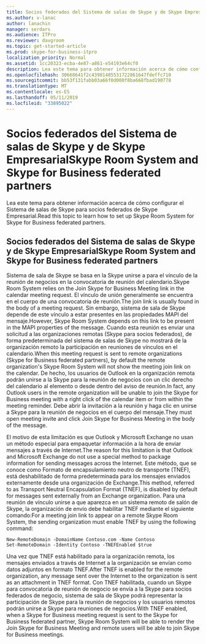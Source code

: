```yaml
---
title: Socios federados del Sistema de salas de Skype y de Skype Empresarial
ms.author: v-lanac
author: lanachin
manager: serdars
ms.audience: ITPro
ms.reviewer: davgroom
ms.topic: get-started-article
ms.prod: skype-for-business-itpro
localization_priority: Normal
ms.assetid: 1cc20323-ecba-4e87-a861-e54193e64cf0
description: Lea este tema para obtener información acerca de cómo configurar el Sistema de salas de Skype para socios federados de Skype Empresarial.
ms.openlocfilehash: 30668641f2c43981485531722861647fdeffc710
ms.sourcegitcommit: bb53f131fabb03a66f0d000f8ba668fbad190778
ms.translationtype: MT
ms.contentlocale: es-ES
ms.lasthandoff: 05/11/2019
ms.locfileid: "33895022"
---
```

# <a name="skype-room-system-and-skype-for-business-federated-partners"></a><span data-ttu-id="dfb21-103">Socios federados del Sistema de salas de Skype y de Skype Empresarial</span><span class="sxs-lookup"><span data-stu-id="dfb21-103">Skype Room System and Skype for Business federated partners</span></span>
 
<span data-ttu-id="dfb21-104">Lea este tema para obtener información acerca de cómo configurar el Sistema de salas de Skype para socios federados de Skype Empresarial.</span><span class="sxs-lookup"><span data-stu-id="dfb21-104">Read this topic to learn how to set up Skype Room System for Skype for Business federated partners.</span></span>
  
## <a name="skype-room-system-and-skype-for-business-federated-partners"></a><span data-ttu-id="dfb21-105">Socios federados del Sistema de salas de Skype y de Skype Empresarial</span><span class="sxs-lookup"><span data-stu-id="dfb21-105">Skype Room System and Skype for Business federated partners</span></span>

<span data-ttu-id="dfb21-106">Sistema de sala de Skype se basa en la Skype unirse a para el vínculo de la reunión de negocios en la convocatoria de reunión del calendario.</span><span class="sxs-lookup"><span data-stu-id="dfb21-106">Skype Room System relies on the Join Skype for Business Meeting link in the calendar meeting request.</span></span> <span data-ttu-id="dfb21-107">El vínculo de unión generalmente se encuentra en el cuerpo de una convocatoria de reunión.</span><span class="sxs-lookup"><span data-stu-id="dfb21-107">The join link is usually found in the body of a meeting request.</span></span> <span data-ttu-id="dfb21-108">Sin embargo, sistema de sala de Skype depende de este vínculo a estar presentes en las propiedades MAPI del mensaje.</span><span class="sxs-lookup"><span data-stu-id="dfb21-108">However, Skype Room System depends on this link to be present in the MAPI properties of the message.</span></span> <span data-ttu-id="dfb21-109">Cuando esta reunión es enviar una solicitud a las organizaciones remotas (Skype para socios federados), de forma predeterminada del sistema de salas de Skype no mostrará de la organización remoto la participación en reuniones de vínculos en el calendario.</span><span class="sxs-lookup"><span data-stu-id="dfb21-109">When this meeting request is sent to remote organizations (Skype for Business federated partners), by default the remote organization's Skype Room System will not show the meeting join link on the calendar.</span></span> <span data-ttu-id="dfb21-110">De hecho, los usuarios de Outlook en la organización remota podrán unirse a la Skype para la reunión de negocios con un clic derecho del calendario al elemento o desde dentro del aviso de reunión.</span><span class="sxs-lookup"><span data-stu-id="dfb21-110">In fact, any Outlook users in the remote organization will be unable to join the Skype for Business meeting with a right click of the calendar item or from within the meeting reminder.</span></span> <span data-ttu-id="dfb21-111">Debe abrir la invitación a la reunión y haga clic en unirse a Skype para la reunión de negocios en el cuerpo del mensaje.</span><span class="sxs-lookup"><span data-stu-id="dfb21-111">They must open meeting invite and click Join Skype for Business Meeting in the body of the message.</span></span> 
  
<span data-ttu-id="dfb21-112">El motivo de esta limitación es que Outlook y Microsoft Exchange no usan un método especial para empaquetar información a la hora de enviar mensajes a través de Internet.</span><span class="sxs-lookup"><span data-stu-id="dfb21-112">The reason for this limitation is that Outlook and Microsoft Exchange do not use a special method to package information for sending messages across the Internet.</span></span> <span data-ttu-id="dfb21-113">Este método, que se conoce como Formato de encapsulamiento neutro de transporte (TNEF), está deshabilitado de forma predeterminada para los mensajes enviados externamente desde una organización de Exchange.</span><span class="sxs-lookup"><span data-stu-id="dfb21-113">This method, referred to as Transport Neutral Encapsulation Format (TNEF), is disabled by default for messages sent externally from an Exchange organization.</span></span> <span data-ttu-id="dfb21-114">Para una reunión de vínculo unirse a que aparezca en un sistema remoto de salón de Skype, la organización de envío debe habilitar TNEF mediante el siguiente comando:</span><span class="sxs-lookup"><span data-stu-id="dfb21-114">For a meeting join link to appear on a remote Skype Room System, the sending organization must enable TNEF by using the following command:</span></span>
  
```
New-RemoteDomain -DomainName Contoso.com -Name Contoso
Set-RemoteDomain -Identity Contoso -TNEFEnabled $true
```

<span data-ttu-id="dfb21-115">Una vez que TNEF está habilitado para la organización remota, los mensajes enviados a través de Internet a la organización se envían como datos adjuntos en formato TNEF.</span><span class="sxs-lookup"><span data-stu-id="dfb21-115">After TNEF is enabled for the remote organization, any message sent over the Internet to the organization is sent as an attachment in TNEF format.</span></span> <span data-ttu-id="dfb21-116">Con TNEF habilitada, cuando un Skype para convocatoria de reunión de negocio se envía a la Skype para socios federados de negocio, sistema de sala de Skype podrá representar la participación de Skype para la reunión de negocios y los usuarios remotos podrán unirse a Skype para reuniones de negocios.</span><span class="sxs-lookup"><span data-stu-id="dfb21-116">With TNEF enabled, when a Skype for Business meeting request is sent to the Skype for Business federated partner, Skype Room System will be able to render the Join Skype for Business Meeting and remote users will be able to join Skype for Business meetings.</span></span> 
